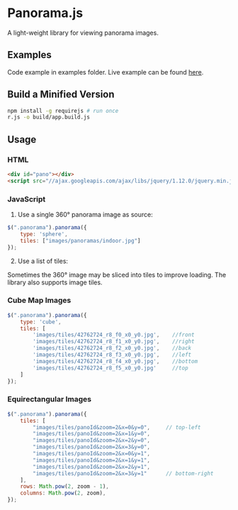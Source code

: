 # Panorama.js

A light-weight library for viewing panorama images.

## Examples

Code example in examples folder. Live example can be found [here](http://zhanghaowx.github.io/Panorama.js).

## Build a Minified Version

```bash
npm install -g requirejs # run once
r.js -o build/app.build.js
```

## Usage

### HTML

```html
<div id="pano"></div>
<script src="//ajax.googleapis.com/ajax/libs/jquery/1.12.0/jquery.min.js"></script>
```

### JavaScript

1. Use a single 360° panorama image as source:

  ```javascript
  $(".panorama").panorama({
      type: 'sphere',
      tiles: ["images/panoramas/indoor.jpg"]
  });
  ```

2. Use a list of tiles:

  Sometimes the 360° image may be sliced into tiles to improve loading. The library also supports image tiles.

  ### Cube Map Images

  ```javascript
  $(".panorama").panorama({
      type: 'cube',
      tiles: [
          'images/tiles/42762724_r8_f0_x0_y0.jpg',    //front
          'images/tiles/42762724_r8_f1_x0_y0.jpg',    //right
          'images/tiles/42762724_r8_f2_x0_y0.jpg',    //back
          'images/tiles/42762724_r8_f3_x0_y0.jpg',    //left
          'images/tiles/42762724_r8_f4_x0_y0.jpg',    //bottom
          'images/tiles/42762724_r8_f5_x0_y0.jpg'     //top
      ]
  });
  ```

  ### Equirectangular Images

  ```javascript
  $(".panorama").panorama({
      tiles: [
          "images/tiles/panoId&zoom=2&x=0&y=0",     // top-left
          "images/tiles/panoId&zoom=2&x=1&y=0",
          "images/tiles/panoId&zoom=2&x=2&y=0",
          "images/tiles/panoId&zoom=2&x=3&y=0",
          "images/tiles/panoId&zoom=2&x=0&y=1",
          "images/tiles/panoId&zoom=2&x=1&y=1",
          "images/tiles/panoId&zoom=2&x=2&y=1",
          "images/tiles/panoId&zoom=2&x=3&y=1"      // bottom-right
      ],
      rows: Math.pow(2, zoom - 1),
      columns: Math.pow(2, zoom),
  });
  ```
